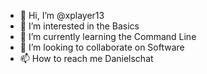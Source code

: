 - 👋 Hi, I’m @xplayer13
- 👀 I’m interested in the Basics
- 🌱 I’m currently learning the Command Line
- 💞️ I’m looking to collaborate on Software
- 📫 How to reach me Danielschat

<!---
xplayer13/xplayer13 is a ✨ special ✨ repository because its `README.md` (this file) appears on your GitHub profile.
You can click the Preview link to take a look at your changes.
--->
